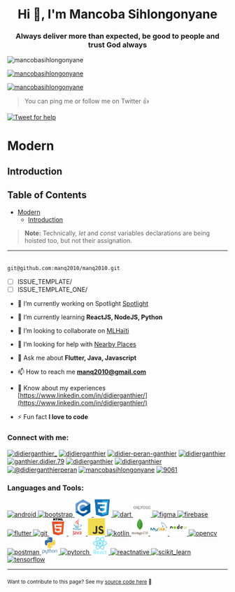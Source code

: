 <h1 align="center">Hi 👋, I'm Mancoba Sihlongonyane</h1>

<h3 align="center">Always deliver more than expected, be good to people and trust God always</h3>

<p align="left"> <img src="https://komarev.com/ghpvc/?username=manq2010&label=Profile%20views&color=0e75b6&style=flat" alt="mancobasihlongonyane" /> </p>

<p align="left"> <a href="https://github.com/ryo-ma/github-profile-trophy"><img src="https://github-profile-trophy.vercel.app/?username=manq2010" alt="mancobasihlongonyane" /></a> </p>

<p align="left"> <a href="https://twitter.com/mancoba_c" target="blank"><img src="https://img.shields.io/twitter/follow/mancoba_c?logo=twitter&style=for-the-badge" alt="mancobasihlongonyane" /></a> </p>

> You can ping me or follow me on Twitter :+1:

[![Tweet for help](https://img.shields.io/twitter/follow/mancoba_c?label=Tweet%20%40mancoba_c&style=social)](https://twitter.com/mancoba_c/)

# Modern

## Introduction

## Table of Contents

- [Modern](#modern)
  - [Introduction](#introduction)

> **Note:** Technically, *let* and *const* variables declarations are being hoisted too, but not their assignation.

<hr>

```bash

git@github.com:manq2010/manq2010.git
```

* [ ] ISSUE_TEMPLATE/
* [ ] ISSUE_TEMPLATE_ONE/

- 🔭 I’m currently working on Spotlight [Spotlight](https://github.com/Vizyone/Spotlight-Flutter)

- 🌱 I’m currently learning **ReactJS, NodeJS, Python**

- 👯 I’m looking to collaborate on [MLHaïti](https://github.com/MLHaiti/mlhaiti-server)

- 🤝 I’m looking for help with [Nearby Places](https://github.com/didierganthier/flutter_nearby_places)

- 💬 Ask me about **Flutter, Java, Javascript**

- 📫 How to reach me **manq2010@gmail.com**

- 📄 Know about my experiences [https://www.linkedin.com/in/didierganthier/](https://www.linkedin.com/in/didierganthier/)

- ⚡ Fun fact **I love to code**

<h3 align="left">Connect with me:</h3>
<p align="left">
<!-- <a href="https://codepen.io/didierganthier" target="blank"><img align="center" src="https://cdn.jsdelivr.net/npm/simple-icons@3.0.1/icons/codepen.svg" alt="didierganthier" height="30" width="40" /></a> -->

<!-- <a href="https://dev.to/didierganthier" target="blank"><img align="center" src="https://cdn.jsdelivr.net/npm/simple-icons@3.0.1/icons/dev-dot-to.svg" alt="didierganthier" height="30" width="40" /></a> -->

<a href="https://twitter.com/mancoba_c" target="blank"><img align="center" src="https://cdn.jsdelivr.net/npm/simple-icons@3.0.1/icons/twitter.svg" alt="didierganthier_" height="30" width="40" /></a>
<a href="https://linkedin.com/in/didierganthier" target="blank"><img align="center" src="https://cdn.jsdelivr.net/npm/simple-icons@3.0.1/icons/linkedin.svg" alt="didierganthier" height="30" width="40" /></a>
<a href="https://stackoverflow.com/users/didier-peran-ganthier" target="blank"><img align="center" src="https://cdn.jsdelivr.net/npm/simple-icons@3.0.1/icons/stackoverflow.svg" alt="didier-peran-ganthier" height="30" width="40" /></a>
<a href="https://kaggle.com/didierganthier" target="blank"><img align="center" src="https://cdn.jsdelivr.net/npm/simple-icons@3.0.1/icons/kaggle.svg" alt="didierganthier" height="30" width="40" /></a>
<a href="https://fb.com/ganthier.didier.79" target="blank"><img align="center" src="https://cdn.jsdelivr.net/npm/simple-icons@3.0.1/icons/facebook.svg" alt="ganthier.didier.79" height="30" width="40" /></a>
<a href="https://instagram.com/didierganthier" target="blank"><img align="center" src="https://cdn.jsdelivr.net/npm/simple-icons@3.0.1/icons/instagram.svg" alt="didierganthier" height="30" width="40" /></a>
<a href="https://dribbble.com/didierganthier" target="blank"><img align="center" src="https://cdn.jsdelivr.net/npm/simple-icons@3.0.1/icons/dribbble.svg" alt="didierganthier" height="30" width="40" /></a>
<a href="https://medium.com/@didierganthierperan" target="blank"><img align="center" src="https://cdn.jsdelivr.net/npm/simple-icons@3.0.1/icons/medium.svg" alt="@didierganthierperan" height="30" width="40" /></a>
<a href="https://www.hackerrank.com/didierganthierp1" target="blank"><img align="center" src="https://cdn.jsdelivr.net/npm/simple-icons@3.0.1/icons/hackerrank.svg" alt="mancobasihlongonyane" height="30" width="40" /></a>
<a href="https://discord.gg/9061" target="blank"><img align="center" src="https://cdn.jsdelivr.net/npm/simple-icons@3.0.1/icons/discord.svg" alt="9061" height="30" width="40" /></a>
</p>

<h3 align="left">Languages and Tools:</h3>
<p align="left"> <a href="https://developer.android.com" target="_blank"> <img src="https://upload.wikimedia.org/wikipedia/commons/6/64/Android_logo_2019_%28stacked%29.svg" alt="android" width="40" height="40"/> </a> <a href="https://getbootstrap.com" target="_blank"> <img src="https://brandslogos.com/wp-content/uploads/images/bootstrap-logo.png" alt="bootstrap" width="40" height="40"/> </a> <a href="https://www.cprogramming.com/" target="_blank"> <img src="https://github.com/devicons/devicon/blob/master/icons/c/c-original.svg" alt="c" width="40" height="40"/> </a> <a href="https://www.w3schools.com/css/" target="_blank"> <img src="https://github.com/devicons/devicon/blob/master/icons/css3/css3-original.svg" alt="css3" width="40" height="40"/> </a> <a href="https://dart.dev" target="_blank"> <img src="https://www.vectorlogo.zone/logos/dartlang/dartlang-icon.svg" alt="dart" width="40" height="40"/> </a> <a href="https://expressjs.com" target="_blank"> <img src="https://github.com/devicons/devicon/blob/master/icons/express/express-original-wordmark.svg" alt="express" width="40" height="40"/> </a> <a href="https://www.figma.com/" target="_blank"> <img src="https://www.vectorlogo.zone/logos/figma/figma-icon.svg" alt="figma" width="40" height="40"/> </a> <a href="https://firebase.google.com/" target="_blank"> <img src="https://www.vectorlogo.zone/logos/firebase/firebase-icon.svg" alt="firebase" width="40" height="40"/> </a> <a href="https://flutter.dev" target="_blank"> <img src="https://www.vectorlogo.zone/logos/flutterio/flutterio-icon.svg" alt="flutter" width="40" height="40"/> </a> <a href="https://git-scm.com/" target="_blank"> <img src="https://www.vectorlogo.zone/logos/git-scm/git-scm-icon.svg" alt="git" width="40" height="40"/> </a> <a href="https://www.w3.org/html/" target="_blank"> <img src="https://github.com/devicons/devicon/blob/master/icons/html5/html5-original-wordmark.svg" alt="html5" width="40" height="40"/> </a> <a href="https://www.java.com" target="_blank"> <img src="https://github.com/devicons/devicon/blob/master/icons/java/java-original-wordmark.svg" alt="java" width="40" height="40"/> </a> <a href="https://developer.mozilla.org/en-US/docs/Web/JavaScript" target="_blank"> <img src="https://github.com/devicons/devicon/blob/master/icons/javascript/javascript-original.svg" alt="javascript" width="40" height="40"/> </a> <a href="https://kotlinlang.org" target="_blank"> <img src="https://www.vectorlogo.zone/logos/kotlinlang/kotlinlang-icon.svg" alt="kotlin" width="40" height="40"/> </a> <a href="https://www.mongodb.com/" target="_blank"> <img src="https://github.com/devicons/devicon/blob/master/icons/mongodb/mongodb-original-wordmark.svg" alt="mongodb" width="40" height="40"/> </a> <a href="https://www.mysql.com/" target="_blank"> <img src="https://github.com/devicons/devicon/blob/master/icons/mysql/mysql-original-wordmark.svg" alt="mysql" width="40" height="40"/> </a> <a href="https://nodejs.org" target="_blank"> <img src="https://github.com/devicons/devicon/blob/master/icons/nodejs/nodejs-original-wordmark.svg" alt="nodejs" width="40" height="40"/> </a> <a href="https://opencv.org/" target="_blank"> <img src="https://www.vectorlogo.zone/logos/opencv/opencv-icon.svg" alt="opencv" width="40" height="40"/> </a> <a href="https://postman.com" target="_blank"> <img src="https://www.vectorlogo.zone/logos/getpostman/getpostman-icon.svg" alt="postman" width="40" height="40"/> </a> <a href="https://www.python.org" target="_blank"> <img src="https://github.com/devicons/devicon/blob/master/icons/python/python-original-wordmark.svg" alt="python" width="40" height="40"/> </a> <a href="https://pytorch.org/" target="_blank"> <img src="https://www.vectorlogo.zone/logos/pytorch/pytorch-icon.svg" alt="pytorch" width="40" height="40"/> </a> <a href="https://reactjs.org/" target="_blank"> <img src="https://github.com/devicons/devicon/blob/master/icons/react/react-original-wordmark.svg" alt="react" width="40" height="40"/> </a> <a href="https://reactnative.dev/" target="_blank"> <img src="https://reactnative.dev/img/header_logo.svg" alt="reactnative" width="40" height="40"/> </a> <a href="https://scikit-learn.org/" target="_blank"> <img src="https://upload.wikimedia.org/wikipedia/commons/0/05/Scikit_learn_logo_small.svg" alt="scikit_learn" width="40" height="40"/> </a> <a href="https://www.tensorflow.org" target="_blank"> <img src="https://www.vectorlogo.zone/logos/tensorflow/tensorflow-icon.svg" alt="tensorflow" width="40" height="40"/> </a> </p>

<!-- <p><img align="left" src="https://github-readme-stats.vercel.app/api/top-langs?username=didierganthier&show_icons=true&locale=en&layout=compact" alt="didierganthier" /></p> -->

<!-- <p>&nbsp;<img align="center" src="https://github-readme-stats.vercel.app/api?username=didierganthier&show_icons=true&locale=en" alt="didierganthier" /></p> -->

<!-- <p><img align="center" src="https://github-readme-streak-stats.herokuapp.com/?user=didierganthier&" alt="didierganthier" /></p> -->

---
<sub> Want to contribute to this page? See my [source code here](README.md) :rocket:</sub>
